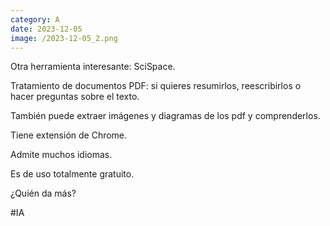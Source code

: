 ```yaml
--- 
category: A 
date: 2023-12-05 
image: /2023-12-05_2.png 
--- 
```


Otra herramienta interesante: SciSpace.

Tratamiento de documentos PDF: si quieres resumirlos, reescribirlos o hacer preguntas sobre el texto. 

También puede extraer imágenes y diagramas de los pdf y comprenderlos. 

Tiene extensión de Chrome.

Admite muchos idiomas.

Es de uso totalmente gratuito. 

¿Quién da más?

#IA